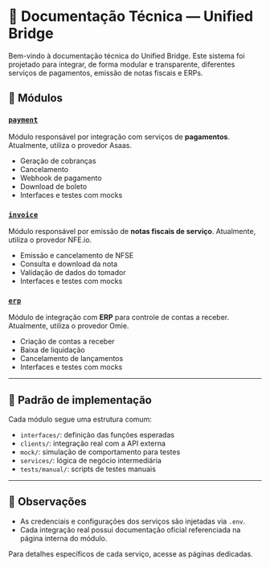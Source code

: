 # 🧠 Documentação Técnica — Unified Bridge

Bem-vindo à documentação técnica do Unified Bridge. Este sistema foi projetado para integrar, de forma modular e transparente, diferentes serviços de pagamentos, emissão de notas fiscais e ERPs.

## 📂 Módulos

### [`payment`](payment/index.md)
Módulo responsável por integração com serviços de **pagamentos**. Atualmente, utiliza o provedor Asaas.

- Geração de cobranças
- Cancelamento
- Webhook de pagamento
- Download de boleto
- Interfaces e testes com mocks

### [`invoice`](invoice/index.md)
Módulo responsável por emissão de **notas fiscais de serviço**. Atualmente, utiliza o provedor NFE.io.

- Emissão e cancelamento de NFSE
- Consulta e download da nota
- Validação de dados do tomador
- Interfaces e testes com mocks

### [`erp`](erp/index.md)
Módulo de integração com **ERP** para controle de contas a receber. Atualmente, utiliza o provedor Omie.

- Criação de contas a receber
- Baixa de liquidação
- Cancelamento de lançamentos
- Interfaces e testes com mocks

---

## 📐 Padrão de implementação

Cada módulo segue uma estrutura comum:

- `interfaces/`: definição das funções esperadas
- `clients/`: integração real com a API externa
- `mock/`: simulação de comportamento para testes
- `services/`: lógica de negócio intermediária
- `tests/manual/`: scripts de testes manuais

---

## 📄 Observações

- As credenciais e configurações dos serviços são injetadas via `.env`.
- Cada integração real possui documentação oficial referenciada na página interna do módulo.

Para detalhes específicos de cada serviço, acesse as páginas dedicadas.
